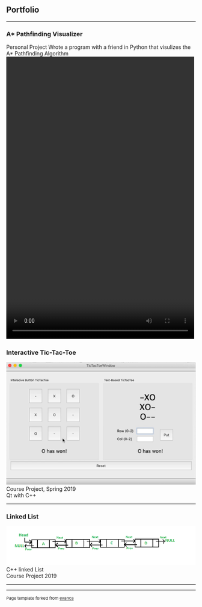 ## Portfolio

---

### A* Pathfinding Visualizer

Personal Project
Wrote a program with a friend in Python that visulizes the A* Pathfinding Algorithm
<video width="500" height="750" controls>
  <source src="images/Vizulization.mp4" type=video/mp4>
</video>

### Interactive Tic-Tac-Toe 


<img src="images/tick-tac-toe.png?raw=true"/>
Course Project, Spring 2019
<br>
Qt with C++

---

### Linked List
<img src="images/linkedlist.png?raw=true"/>
C++ linked List
<br>
Course Project 2019

---




---
<p style="font-size:11px">Page template forked from <a href="https://github.com/evanca/quick-portfolio">evanca</a></p>
<!-- Remove above link if you don't want to attibute -->
